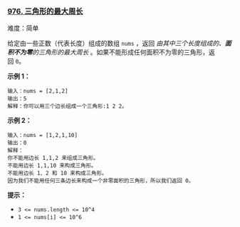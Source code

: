 ### [976\. 三角形的最大周长](https://leetcode.cn/problems/largest-perimeter-triangle/)

难度：简单

给定由一些正数（代表长度）组成的数组 `nums` ，返回 _由其中三个长度组成的、**面积不为零**的三角形的最大周长_ 。如果不能形成任何面积不为零的三角形，返回 `0`。

**示例 1：**

```
输入：nums = [2,1,2]
输出：5
解释：你可以用三个边长组成一个三角形:1 2 2。
```

**示例 2：**

```
输入：nums = [1,2,1,10]
输出：0
解释：
你不能用边长 1,1,2 来组成三角形。
不能用边长 1,1,10 来构成三角形。
不能用边长 1、2 和 10 来构成三角形。
因为我们不能用任何三条边长来构成一个非零面积的三角形，所以我们返回 0。
```

**提示：**

-   `3 <= nums.length <= 10^4`
-   `1 <= nums[i] <= 10^6`
